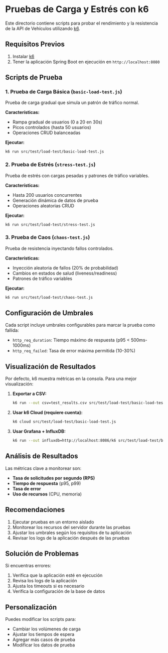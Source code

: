 # Pruebas de Carga y Estrés con k6

Este directorio contiene scripts para probar el rendimiento y la resistencia de la API de Vehículos utilizando [k6](https://k6.io/).

## Requisitos Previos

1. Instalar [k6](https://k6.io/docs/getting-started/installation/)
2. Tener la aplicación Spring Boot en ejecución en `http://localhost:8080`

## Scripts de Prueba

### 1. Prueba de Carga Básica (`basic-load-test.js`)

Prueba de carga gradual que simula un patrón de tráfico normal.

**Características:**
- Rampa gradual de usuarios (0 a 20 en 30s)
- Picos controlados (hasta 50 usuarios)
- Operaciones CRUD balanceadas

**Ejecutar:**
```bash
k6 run src/test/load-test/basic-load-test.js
```

### 2. Prueba de Estrés (`stress-test.js`)

Prueba de estrés con cargas pesadas y patrones de tráfico variables.

**Características:**
- Hasta 200 usuarios concurrentes
- Generación dinámica de datos de prueba
- Operaciones aleatorias CRUD

**Ejecutar:**
```bash
k6 run src/test/load-test/stress-test.js
```

### 3. Prueba de Caos (`chaos-test.js`)

Prueba de resistencia inyectando fallos controlados.

**Características:**
- Inyección aleatoria de fallos (20% de probabilidad)
- Cambios en estados de salud (liveness/readiness)
- Patrones de tráfico variables

**Ejecutar:**
```bash
k6 run src/test/load-test/chaos-test.js
```

## Configuración de Umbrales

Cada script incluye umbrales configurables para marcar la prueba como fallida:

- `http_req_duration`: Tiempo máximo de respuesta (p95 < 500ms-1000ms)
- `http_req_failed`: Tasa de error máxima permitida (10-30%)

## Visualización de Resultados

Por defecto, k6 muestra métricas en la consola. Para una mejor visualización:

1. **Exportar a CSV:**
   ```bash
   k6 run --out csv=test_results.csv src/test/load-test/basic-load-test.js
   ```

2. **Usar k6 Cloud (requiere cuenta):**
   ```bash
   k6 cloud src/test/load-test/basic-load-test.js
   ```

3. **Usar Grafana + InfluxDB:**
   ```bash
   k6 run --out influxdb=http://localhost:8086/k6 src/test/load-test/basic-load-test.js
   ```

## Análisis de Resultados

Las métricas clave a monitorear son:

- **Tasa de solicitudes por segundo (RPS)**
- **Tiempo de respuesta** (p95, p99)
- **Tasa de error**
- **Uso de recursos** (CPU, memoria)

## Recomendaciones

1. Ejecutar pruebas en un entorno aislado
2. Monitorear los recursos del servidor durante las pruebas
3. Ajustar los umbrales según los requisitos de tu aplicación
4. Revisar los logs de la aplicación después de las pruebas

## Solución de Problemas

Si encuentras errores:
1. Verifica que la aplicación esté en ejecución
2. Revisa los logs de la aplicación
3. Ajusta los timeouts si es necesario
4. Verifica la configuración de la base de datos

## Personalización

Puedes modificar los scripts para:
- Cambiar los volúmenes de carga
- Ajustar los tiempos de espera
- Agregar más casos de prueba
- Modificar los datos de prueba
